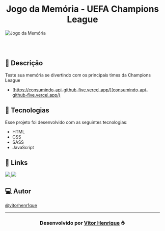 <h1 align="center">
  Jogo da Memória - UEFA Champions League
</h1>

![Jogo da Memória](https://user-images.githubusercontent.com/85037374/193157408-dedd77be-c051-4b4c-bd15-5e22f99f3bf3.png)

<br>
<br>

## 📝 Descrição 

Teste sua memória se divertindo com os principais times da Champions League
-  [https://consumindo-api-github-five.vercel.app/](consumindo-api-github-five.vercel.app/)

## 🚀 Tecnologias

Esse projeto foi desenvolvido com as seguintes tecnologias:

- HTML
- CSS
- SASS
- JavaScript

## 🔗 Links

<p align="left">
 
 <a href="https://www.linkedin.com/in/vitor-henrique-130b46159/" alt="Linkedin">
  <img src="https://img.shields.io/badge/-Linkedin-0A66C2?style=for-the-badge&logo=Linkedin&logoColor=FFFFFF&link=https://www.linkedin.com/in/vitor-henrique-130b46159/"/> 
 </a>

  <a href="#" alt="Portfolio">
  <img src="https://img.shields.io/badge/my_portfolio-000?style=for-the-badge&logo=ko-fi&logoColor=white&link="/>
 </a>

 </p>
 
## 💻 Autor<br>
[@vitorhenr1que](https://github.com/vitorhenr1que)

-----

  <h3 align="center"> Desenvolvido por <a href="https://www.linkedin.com/in/vitor-henrique-130b46159/">Vitor Henrique</a> ☕</h3>
